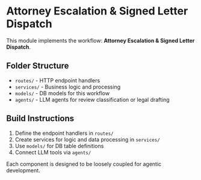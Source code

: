 # Attorney Escalation & Signed Letter Dispatch

This module implements the workflow: **Attorney Escalation & Signed Letter Dispatch**.

## Folder Structure
- `routes/` - HTTP endpoint handlers
- `services/` - Business logic and processing
- `models/` - DB models for this workflow
- `agents/` - LLM agents for review classification or legal drafting

## Build Instructions
1. Define the endpoint handlers in `routes/`
2. Create services for logic and data processing in `services/`
3. Use `models/` for DB table definitions
4. Connect LLM tools via `agents/`

Each component is designed to be loosely coupled for agentic development.